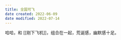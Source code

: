 ```yaml
---
title: 全国可飞
date created: 2022-06-09
date modified: 2022-07-14
---
```


哈哈，和 [[刚下飞机]]，组合在一起，荒诞感，幽默感十足。
